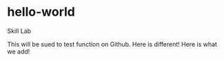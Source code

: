 # hello-world
Skill Lab

This will be sued to test function on Github.
Here is different!
Here is what we add!

